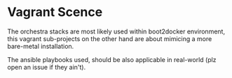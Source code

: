 # Vagrant Scence

The orchestra stacks are most likely used within boot2docker environment, this vagrant sub-projects on the other hand are about mimicing a more bare-metal installation.

The ansible playbooks used, should be also applicable in real-world (plz open an issue if they ain't).
